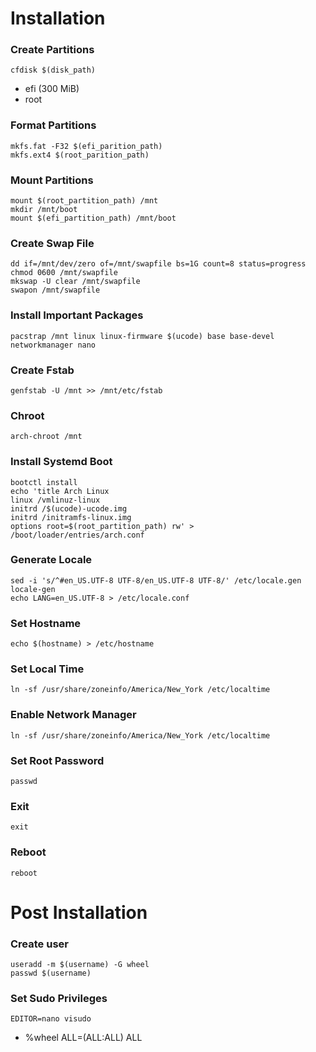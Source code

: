# Installation

### Create Partitions
```
cfdisk $(disk_path)
```
* efi (300 MiB)
* root

### Format Partitions
```
mkfs.fat -F32 $(efi_parition_path)
mkfs.ext4 $(root_parition_path)
```

### Mount Partitions
```
mount $(root_partition_path) /mnt
mkdir /mnt/boot
mount $(efi_partition_path) /mnt/boot
```

### Create Swap File
```
dd if=/mnt/dev/zero of=/mnt/swapfile bs=1G count=8 status=progress
chmod 0600 /mnt/swapfile
mkswap -U clear /mnt/swapfile
swapon /mnt/swapfile
```

### Install Important Packages
```
pacstrap /mnt linux linux-firmware $(ucode) base base-devel networkmanager nano
```

### Create Fstab
```
genfstab -U /mnt >> /mnt/etc/fstab
```

### Chroot
```
arch-chroot /mnt
```

### Install Systemd Boot
```
bootctl install
echo 'title Arch Linux
linux /vmlinuz-linux
initrd /$(ucode)-ucode.img
initrd /initramfs-linux.img
options root=$(root_partition_path) rw' > /boot/loader/entries/arch.conf
```

### Generate Locale
```
sed -i 's/^#en_US.UTF-8 UTF-8/en_US.UTF-8 UTF-8/' /etc/locale.gen
locale-gen
echo LANG=en_US.UTF-8 > /etc/locale.conf
```

### Set Hostname
```
echo $(hostname) > /etc/hostname
```

### Set Local Time
```
ln -sf /usr/share/zoneinfo/America/New_York /etc/localtime
```

### Enable Network Manager
```
ln -sf /usr/share/zoneinfo/America/New_York /etc/localtime
```

### Set Root Password
```
passwd
```

### Exit
```
exit
```

### Reboot
```
reboot
```

# Post Installation

### Create user
```
useradd -m $(username) -G wheel
passwd $(username)
```

### Set Sudo Privileges
```
EDITOR=nano visudo
```
* %wheel ALL=(ALL:ALL) ALL
